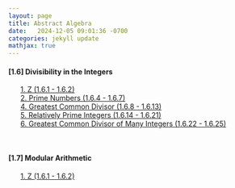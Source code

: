 ```yaml
---
layout: page
title: Abstract Algebra
date:   2024-12-05 09:01:36 -0700
categories: jekyll update
mathjax: true
---
```

<!------------------------ [1.6] Divisibility in the Integers --------------------------->
<h4> [1.6] Divisibility in the Integers </h4>
<ol style="list-style-type:none;">
	   <li><a href="/jekyll/update/2024/11/01/1.6-z.html">
        1. Z (1.6.1 - 1.6.2)
       </a></li>
	   <li><a href="/jekyll/update/2024/11/02/1.6-primes.html">
        2. Prime Numbers (1.6.4 - 1.6.7)
       </a></li>
	   <li><a href="/jekyll/update/2024/11/04/1.6-gcd.html">
        4. Greatest Common Divisor (1.6.8 - 1.6.13)
       </a></li>
	   <li><a href="/jekyll/update/2024/11/05/1.6-relatively-prime.html">
        5. Relatively Prime Integers (1.6.14 - 1.6.21)
       </a></li>	   
	   <li><a href="/jekyll/update/2024/11/06/1.6-gcd-many.html">
        6. Greatest Common Divisor of Many Integers (1.6.22 - 1.6.25)
       </a></li>
   </ol>
<br>
<!------------------------ [1.7] Modular Arithmetic --------------------------->
<h4> [1.7] Modular Arithmetic </h4>
<ol style="list-style-type:none;">
	   <li><a href="/jekyll/update/2024/11/07/1.7-modular-arthmetic.html">
        1. Z (1.6.1 - 1.6.2)
       </a></li>
   </ol>
<br>